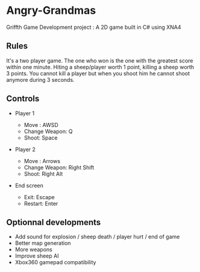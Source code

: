 # Angry-Grandmas

Griffth Game Development project : A 2D game built in C# using XNA4

## Rules
It's a two player game. The one who won is the one with the greatest score within one minute.
Hiting a sheep/player worth 1 point, killing a sheep worth 3 points.
You cannot kill a player but when you shoot him he cannot shoot anymore during 3 seconds.

## Controls
* Player 1
  * Move : AWSD
  * Change Weapon: Q
  * Shoot: Space

* Player 2
  * Move : Arrows
  * Change Weapon: Right Shift
  * Shoot: Right Alt

* End screen
  * Exit: Escape
  * Restart: Enter

## Optionnal developments
* Add sound for explosion / sheep death / player hurt / end of game
* Better map generation
* More weapons
* Improve sheep AI
* Xbox360 gamepad compatibility
